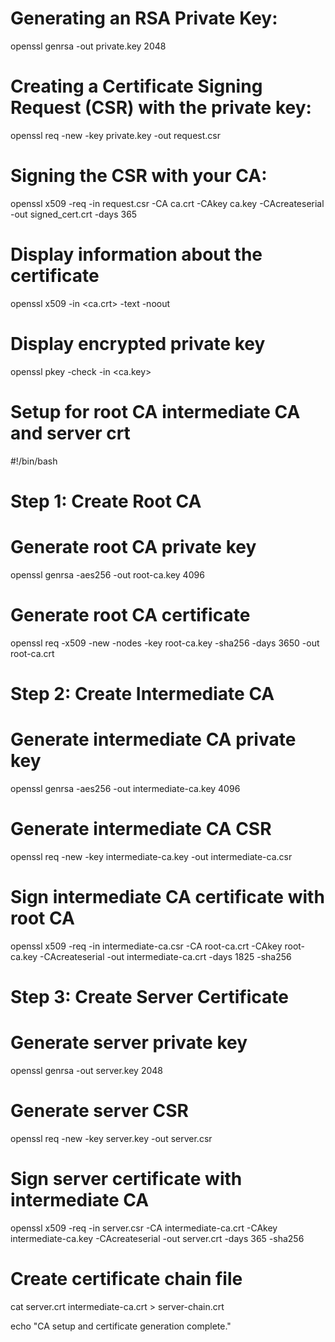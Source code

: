 # Generating an RSA Private Key:
openssl genrsa -out private.key 2048

# Creating a Certificate Signing Request (CSR) with the private key:
openssl req -new -key private.key -out request.csr

# Signing the CSR with your CA:
openssl x509 -req -in request.csr -CA ca.crt -CAkey ca.key -CAcreateserial -out signed_cert.crt -days 365

# Display information about the certificate
openssl x509 -in <ca.crt> -text -noout

# Display encrypted private key 
openssl pkey -check -in <ca.key>



# Setup for root CA intermediate CA and server crt
#!/bin/bash

# Step 1: Create Root CA

# Generate root CA private key
openssl genrsa -aes256 -out root-ca.key 4096

# Generate root CA certificate
openssl req -x509 -new -nodes -key root-ca.key -sha256 -days 3650 -out root-ca.crt

# Step 2: Create Intermediate CA

# Generate intermediate CA private key
openssl genrsa -aes256 -out intermediate-ca.key 4096

# Generate intermediate CA CSR
openssl req -new -key intermediate-ca.key -out intermediate-ca.csr

# Sign intermediate CA certificate with root CA
openssl x509 -req -in intermediate-ca.csr -CA root-ca.crt -CAkey root-ca.key -CAcreateserial -out intermediate-ca.crt -days 1825 -sha256

# Step 3: Create Server Certificate

# Generate server private key
openssl genrsa -out server.key 2048

# Generate server CSR
openssl req -new -key server.key -out server.csr

# Sign server certificate with intermediate CA
openssl x509 -req -in server.csr -CA intermediate-ca.crt -CAkey intermediate-ca.key -CAcreateserial -out server.crt -days 365 -sha256

# Create certificate chain file
cat server.crt intermediate-ca.crt > server-chain.crt

echo "CA setup and certificate generation complete."